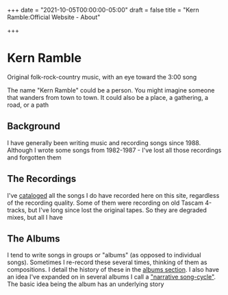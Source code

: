 +++
date = "2021-10-05T00:00:00-05:00"
draft = false
title = "Kern Ramble:Official Website - About"

+++
# Kern Ramble

Original folk-rock-country music, with an eye toward the 3:00 song

The name "Kern Ramble" could be a person.  You might imagine someone that wanders from town to town. 
It could also be a place, a gathering, a road, or a path

## Background

I have generally been writing music and recording songs since 1988.  Although I wrote some 
songs from 1982-1987 - I've lost all those recordings and forgotten them

## The Recordings

I've <a href="/catalog">cataloged</a> all the songs I do have recorded here on this site, regardless of the recording quality. 
Some of them were recording on old Tascam 4-tracks, but I've long since lost the original tapes.  So
they are degraded mixes, but all I have

## The Albums

I tend to write songs in groups or "albums" (as opposed to individual songs).  Sometimes I re-record
these several times, thinking of them as compositions.  I detail the history of these in the 
<a class="underline" href="/albums/">albums section</a>.  I also have an idea I've expanded on
in several albums I call a <a href="/narrative/">"narrative song-cycle"</a>.  The basic idea being
the album has an underlying story

